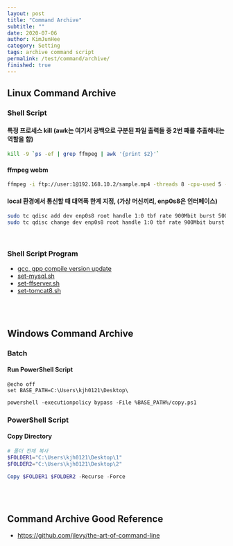 ```yaml
---
layout: post
title: "Command Archive"
subtitle: ""
date: 2020-07-06
author: KimJunHee
category: Setting
tags: archive command script
permalink: /test/command/archive/
finished: true
---
```


## Linux Command Archive

### Shell Script

#### 특정 프로세스 kill (awk는 여기서 공백으로 구분된 파일 출력들 중 2번 째를 추출해내는 역할을 함)

~~~bash
kill -9 `ps -ef | grep ffmpeg | awk '{print $2}'`
~~~

#### ffmpeg webm

~~~bash
ffmpeg -i ftp://user:1@192.168.10.2/sample.mp4 -threads 8 -cpu-used 5 -deadline realtime -an http://localhost:12390/feed1.ffm
~~~


#### local 환경에서 통신할 때 대역폭 한계 지정,  (가상 머신끼리, enp0s8은 인터페이스)

~~~bash
sudo tc qdisc add dev enp0s8 root handle 1:0 tbf rate 900Mbit burst 500k latency 1ms
sudo tc qdisc change dev enp0s8 root handle 1:0 tbf rate 900Mbit burst 500k latency 1ms
~~~


<br/>

### Shell Script Program

* [gcc, gpp compile version update](/sh/update-compiler.sh)
* [set-mysql.sh](/sh/set-mysql.sh)
* [set-ffserver.sh](/sh/set-ffserver.sh)
* [set-tomcat8.sh](/sh/set-tomcat8.sh)




<br/><br/>

## Windows Command Archive

### Batch

#### Run PowerShell Script

~~~batch
@echo off
set BASE_PATH=C:\Users\kjh0121\Desktop\

powershell -executionpolicy bypass -File %BASE_PATH%/copy.ps1
~~~


### PowerShell Script

#### Copy Directory

~~~powershell
# 폴더 전체 복사
$FOLDER1="C:\Users\kjh0121\Desktop\1"
$FOLDER2="C:\Users\kjh0121\Desktop\2"

Copy $FOLDER1 $FOLDER2 -Recurse -Force
~~~




<br/><br/>

## Command Archive Good Reference

* <https://github.com/jlevy/the-art-of-command-line>
